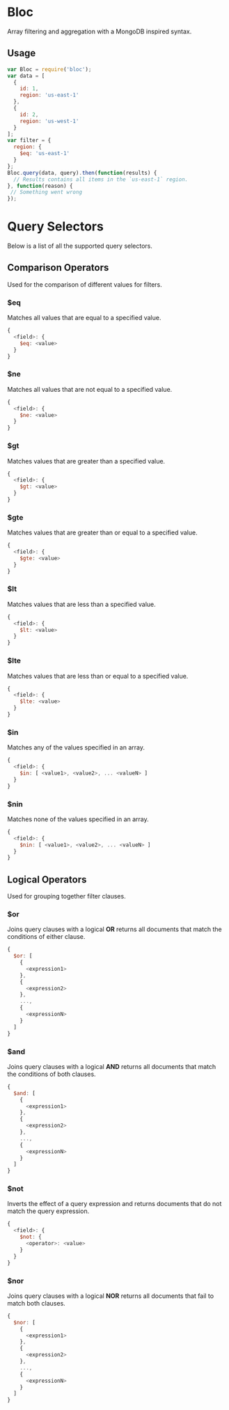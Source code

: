 # Bloc
Array filtering and aggregation with a MongoDB inspired syntax.

## Usage
```js
var Bloc = require('bloc');
var data = [
  {
    id: 1,
    region: 'us-east-1'
  },
  {
    id: 2,
    region: 'us-west-1'
  }
];
var filter = {
  region: {
    $eq: 'us-east-1'
  }
};
Bloc.query(data, query).then(function(results) {
  // Results contains all items in the `us-east-1` region.
}, function(reason) {
 // Something went wrong
});
```

# Query Selectors
Below is a list of all the supported query selectors.

## Comparison Operators
Used for the comparison of different values for filters.

### $eq
Matches all values that are equal to a specified value.

```js
{
  <field>: { 
    $eq: <value>
  }
}
```

### $ne
Matches all values that are not equal to a specified value.


```js
{
  <field>: { 
    $ne: <value>
  }
}
```

### $gt
Matches values that are greater than a specified value.

```js
{
  <field>: { 
    $gt: <value>
  }
}
```

### $gte
Matches values that are greater than or equal to a specified value.

```js
{
  <field>: { 
    $gte: <value>
  }
}
```

### $lt
Matches values that are less than a specified value.

```js
{
  <field>: { 
    $lt: <value>
  }
}
```

### $lte
Matches values that are less than or equal to a specified value.

```js
{
  <field>: { 
    $lte: <value>
  }
}
```

### $in
Matches any of the values specified in an array.

```js
{
  <field>: { 
    $in: [ <value1>, <value2>, ... <valueN> ]
  }
}
```

### $nin
Matches none of the values specified in an array.

```js
{
  <field>: { 
    $nin: [ <value1>, <value2>, ... <valueN> ]
  }
}
```

## Logical Operators
Used for grouping together filter clauses.

### $or
Joins query clauses with a logical **OR** returns all documents that match the conditions of either clause.

```js
{ 
  $or: [
    {
      <expression1>
    },
    {
      <expression2>
    },
    ...,
    {
      <expressionN>
    }
  ]
}
```

### $and
Joins query clauses with a logical **AND** returns all documents that match the conditions of both clauses.

```js
{ 
  $and: [
    {
      <expression1>
    },
    {
      <expression2>
    },
    ...,
    {
      <expressionN>
    }
  ]
}
```

### $not
Inverts the effect of a query expression and returns documents that do not match the query expression.

```js
{
  <field>: {
    $not: {
      <operator>: <value>
    }
  }
}
```

### $nor
Joins query clauses with a logical **NOR** returns all documents that fail to match both clauses.

```js
{ 
  $nor: [
    {
      <expression1>
    },
    {
      <expression2>
    },
    ...,
    {
      <expressionN>
    }
  ]
}
```